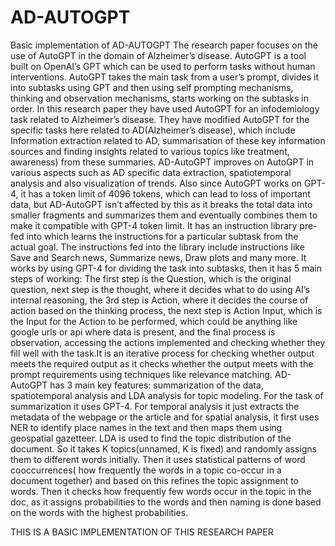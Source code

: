 # AD-AUTOGPT
Basic implementation of AD-AUTOGPT
The research paper focuses on the use of AutoGPT in the domain of Alzheimer’s disease. AutoGPT is a tool built on OpenAI’s GPT which can be used to perform tasks without human interventions. AutoGPT takes the main task from a user’s prompt, divides it into subtasks using GPT and then using self prompting mechanisms, thinking and observation mechanisms, starts working on the subtasks in order.  In this research paper they have used AutoGPT for an infodemiology task related to Alzheimer’s disease. They have modified AutoGPT for the specific tasks here related to AD(Alzheimer’s disease), which include Information extraction related to AD, summarisation of these key information sources and finding insights related to various topics like treatment, awareness) from these summaries.
AD-AutoGPT improves on AutoGPT in various aspects such as AD specific data extraction, spatiotemporal analysis and also visualization of trends. Also since AutoGPT works on GPT-4, it has a token limit of 4096 tokens, which can lead to loss of important data, but AD-AutoGPT isn’t affected by this as it breaks the total data into smaller fragments and summarizes them and eventually combines them to make it compatible with GPT-4 token limit. It has an instruction library pre-fed into which learns the instructions for a particular subtask from the actual goal. The instructions fed into the library include instructions like Save and Search news, Summarize news, Draw plots and many more. It works by using GPT-4 for dividing the task into subtasks, then it has 5 main steps of working: The first step is the Question, which is the original question, next step is the thought, where it decides what to do using AI’s internal reasoning, the 3rd step is Action, where it decides the course of action based on the thinking process, the next step is Action Input, which is the Input for the Action to be performed, which could be anything like google urls or api where data is present, and the final process is observation, accessing the actions implemented and checking whether they fill well with the task.It is an iterative process for checking whether output meets the required output as it checks whether the output meets with the prompt requirements using techniques like relevance matching.
	AD-AutoGPT has 3 main key features: summarization of the data, spatiotemporal analysis and LDA analysis for topic modeling. For the task of summarization it uses GPT-4. For temporal analysis it just extracts the metadata of the webpage or the article and for spatial analysis, it  first uses NER to identify place names in the text and then maps them using geospatial gazetteer. LDA is used to find the topic distribution of the document. So it takes K topics(unnamed, K is fixed) and randomly assigns them to different words initially. Then it uses statistical patterns of word cooccurrences( how frequently the words in a topic co-occur in a document together) and based on this refines the topic assignment to words. Then it checks how frequently few words occur in the topic in the doc, as it assigns probabilities to the words and then naming is done based on the words with the highest probabilities.

THIS IS A BASIC IMPLEMENTATION OF THIS RESEARCH PAPER
